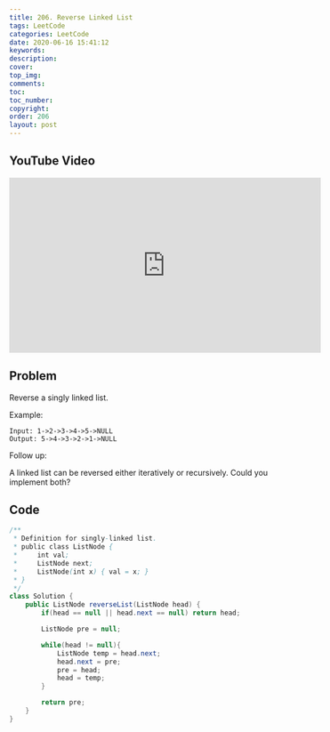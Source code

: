 ```yaml
---
title: 206. Reverse Linked List
tags: LeetCode
categories: LeetCode
date: 2020-06-16 15:41:12
keywords:
description:
cover:
top_img:
comments:
toc:
toc_number:
copyright:
order: 206
layout: post
---
```


## YouTube Video

<iframe width="560" height="315" src="https://www.youtube.com/embed/hT2zDY4nm0I" frameborder="0" allow="accelerometer; autoplay; encrypted-media; gyroscope; picture-in-picture" allowfullscreen></iframe>

## Problem

Reverse a singly linked list.

Example:

```
Input: 1->2->3->4->5->NULL
Output: 5->4->3->2->1->NULL
```

Follow up:

A linked list can be reversed either iteratively or recursively. Could you implement both?

## Code

```java
/**
 * Definition for singly-linked list.
 * public class ListNode {
 *     int val;
 *     ListNode next;
 *     ListNode(int x) { val = x; }
 * }
 */
class Solution {
    public ListNode reverseList(ListNode head) {
        if(head == null || head.next == null) return head;

        ListNode pre = null;

        while(head != null){
            ListNode temp = head.next;
            head.next = pre;
            pre = head;
            head = temp;
        }

        return pre;
    }
}
```
